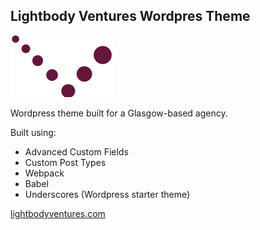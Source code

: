 ## Lightbody Ventures Wordpres Theme

![Lightbody Ventures](https://raw.githubusercontent.com/Cmac2712/lightbody-ventures/master/wp-content/themes/lightbody-ventures/dist/assets/images/logo.png)

Wordpress theme built for a Glasgow-based agency.

Built using: 
* Advanced Custom Fields
* Custom Post Types
* Webpack 
* Babel
* Underscores (Wordpress starter theme)

[lightbodyventures.com](https://www.lightbodyventures.com/)
